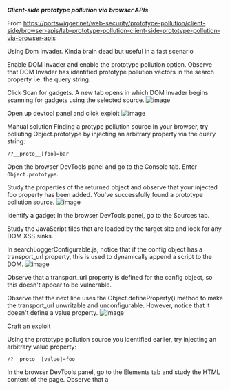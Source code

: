 
***Client-side prototype pollution via browser APIs***

From <https://portswigger.net/web-security/prototype-pollution/client-side/browser-apis/lab-prototype-pollution-client-side-prototype-pollution-via-browser-apis> 



Using Dom Invader. Kinda brain dead but useful in a fast scenario 

Enable DOM Invader and enable the prototype pollution option. 
Observe that DOM Invader has identified prototype pollution vectors in the search property i.e. the query string. 


Click Scan for gadgets. A new tab opens in which DOM Invader begins scanning for gadgets using the selected source. 
![image](https://github.com/VietTheBarbarian/Manual-Application-Testing/assets/56415307/4080c812-6765-40ce-96eb-b20b0d49580c)









Open up devtool panel and click exploit
![image](https://github.com/VietTheBarbarian/Manual-Application-Testing/assets/56415307/765a7428-3134-4679-8505-7b98eb72604a)


Manual solution 
Finding a protype pollution source 
In your browser, try polluting Object.prototype by injecting an arbitrary property via the query string: 

```
/?__proto__[foo]=bar
```
Open the browser DevTools panel and go to the Console tab. 
Enter `Object.prototype`. 

Study the properties of the returned object and observe that your injected foo property has been added. You've successfully found a prototype pollution source. 
![image](https://github.com/VietTheBarbarian/Manual-Application-Testing/assets/56415307/b9d5b156-8a55-4e0d-a47a-cd70f93f092c)



Identify a gadget
In the browser DevTools panel, go to the Sources tab.

Study the JavaScript files that are loaded by the target site and look for any DOM XSS sinks.


In searchLoggerConfigurable.js, notice that if the config object has a transport_url property, this is used to dynamically append a script to the DOM.
![image](https://github.com/VietTheBarbarian/Manual-Application-Testing/assets/56415307/1c956e6e-b823-4f80-8d98-bacfa3327c2e)




Observe that a transport_url property is defined for the config object, so this doesn't appear to be vulnerable. 


Observe that the next line uses the Object.defineProperty() method to make the transport_url unwritable and unconfigurable. However, notice that it doesn't define a value property.
![image](https://github.com/VietTheBarbarian/Manual-Application-Testing/assets/56415307/35b28b76-285b-4762-be2f-b844b5f3b757)


Craft an exploit 

Using the prototype pollution source you identified earlier, try injecting an arbitrary value property: 
```
/?__proto__[value]=foo
``` 
In the browser DevTools panel, go to the Elements tab and study the HTML content of the page. Observe that a <script> element has been rendered on the page, with the src attribute foo. 
Modify the payload in the URL to inject an XSS proof-of-concept. For example, you can use a data: URL as follows: 
```
/?__proto__[value]=data:,alert(1);
``` 
Observe that the alert(1) is called and the lab is solved. 

From <https://portswigger.net/web-security/prototype-pollution/client-side/browser-apis/lab-prototype-pollution-client-side-prototype-pollution-via-browser-apis> 
![image](https://github.com/VietTheBarbarian/Manual-Application-Testing/assets/56415307/2793ffd8-bd79-4a15-b24d-40d17cb6dd2b)





***DOM XSS via client-side prototype pollution***

Manual solution


Find a protype pollution source 
```
/?__proto__[foo]=bar
```
![image](https://github.com/VietTheBarbarian/Manual-Application-Testing/assets/56415307/59869378-3597-4130-acc6-0938ed68b3bc)






Identify a gadget 

In searchLogger.js, notice that if the config object has a transport_url property, this is used to dynamically append a script to the DOM. 


Notice that no transport_url property is defined for the config object. This is a potential gadget for controlling the src of the <script> element. 
![image](https://github.com/VietTheBarbarian/Manual-Application-Testing/assets/56415307/662386b0-92c4-4791-905d-af4d771a68c2)



Craft an exploit


```
?__proto__[transport_url]=foo
```

In the browser DevTools panel, go to the Elements tab and study the HTML content of the page. Observe that a <script> element has been rendered on the page, with the src attribute foo. 
![image](https://github.com/VietTheBarbarian/Manual-Application-Testing/assets/56415307/4417a593-4899-4080-80cb-dcd70ef43331)




Modify the payload in the URL to inject an XSS proof-of-concept. For example, you can use a data: URL as follows: 

```
/?__proto__[transport_url]=data:,alert(1);
```
![image](https://github.com/VietTheBarbarian/Manual-Application-Testing/assets/56415307/d128d5fe-20a1-4d9a-aaf4-476b1991824d)





Dom xss method is same as previous (braindead)


***DOM XSS via an alternative prototype pollution vector***

From <https://portswigger.net/web-security/prototype-pollution/client-side/lab-prototype-pollution-dom-xss-via-an-alternative-prototype-pollution-vector> 


DOM Invader solution

Exploit fail
![image](https://github.com/VietTheBarbarian/Manual-Application-Testing/assets/56415307/b795d874-8de6-4e56-b17d-841bbe62264d)


Go back to the previous browser tab and look at the eval() sink again in DOM Invader. Notice that following the closing canary string, a numeric 1 character has been appended to the payload. 
![image](https://github.com/VietTheBarbarian/Manual-Application-Testing/assets/56415307/a5ad6a95-0dfc-401d-827f-8e95487519a0)



• Click Exploit again. In the new tab that loads, append a minus character (-) to the URL and reload the page. 

```
?constructor[prototype][sequence]=alert%281%29&constructor.prototype.sequence=alert%281%29&__proto__.sequence=alert%281%29-&__proto__[sequence]=alert%281%29#constructor[prototype][sequence]=alert%281%29&constructor.prototype.sequence=alert%281%29&__proto__.sequence=alert%281%29&__proto__[sequence]=alert%281%29
```


Find a prototype pollution source 

Our usual method doesn’t work
```
?__proto__[foo]=bar
```
![image](https://github.com/VietTheBarbarian/Manual-Application-Testing/assets/56415307/d2bc26e2-81f5-4922-99ff-5f4b72f5cedb)



Back in the query string, try using an alternative prototype pollution vector: 
```
/?__proto__.foo=bar
``` 
In the console, enter Object.prototype again. Notice that it now has its own foo property with the value bar. You've successfully found a prototype pollution source. 
![image](https://github.com/VietTheBarbarian/Manual-Application-Testing/assets/56415307/cf415d45-6342-4c74-85e8-298638df1301)


Identify a gadget 

Notice that there is an eval() sink in searchLoggerAlternative.js. 
Notice that the manager.sequence property is passed to eval(), but this isn't defined by default. 
![image](https://github.com/VietTheBarbarian/Manual-Application-Testing/assets/56415307/9e4d4c1c-10d5-4425-aee3-cd7b3a30e86d)


Craft an exploit 

Our usual method
```
/?__proto__.sequence=alert(1)
```

payload doesn't execute and we trigger an error
![image](https://github.com/VietTheBarbarian/Manual-Application-Testing/assets/56415307/1a27a9ae-b5f2-43f0-9aff-9b26d7883a06)




Click the line number to add a breakpoint to this line, then refresh the page. 
Hover the mouse over the manager.sequence reference and observe that its value is alert(1)1. This indicates that we have successfully passed our payload into the sink, but a numeric 1 character is being appended to it, resulting in invalid JavaScript syntax. 
![image](https://github.com/VietTheBarbarian/Manual-Application-Testing/assets/56415307/b256714b-66c9-4afd-9082-56a4600f2bae)






Add trailing minus character to the payload to fix up the final JavaScript syntax:

```
?__proto__.sequence=alert(1)-
```
![image](https://github.com/VietTheBarbarian/Manual-Application-Testing/assets/56415307/12423de5-67e6-4e28-9e38-cd6911b8551f)



***Client-side prototype pollution via flawed sanitization***


• In your browser, try polluting Object.prototype by injecting an arbitrary property via the query string: 
```
/?__proto__.foo=bar
``` 

Study the properties of the returned object and observe that your injected foo property has not been added. 
![image](https://github.com/VietTheBarbarian/Manual-Application-Testing/assets/56415307/1b8cf631-5610-4579-a695-5357cb62d26d)

From <https://portswigger.net/web-security/prototype-pollution/client-side/lab-prototype-pollution-client-side-prototype-pollution-via-flawed-sanitization> 





Trying alternative vector produce same result
```
/?__proto__[foo]=bar 
/?constructor.prototype.foo=bar
```


Go to the Sources tab and study the JavaScript files that are loaded by the target site. Notice that deparamSanitized.js uses the sanitizeKey() function defined in searchLoggerFiltered.js to strip potentially dangerous property keys based on a blocklist. However, it does not apply this filter recursively.

From <https://portswigger.net/web-security/prototype-pollution/client-side/lab-prototype-pollution-client-side-prototype-pollution-via-flawed-sanit
![image](https://github.com/VietTheBarbarian/Manual-Application-Testing/assets/56415307/b0459ca4-f397-4e9c-a3c3-3bb882d8181c)





• Back in the URL, try injecting one of the blocked keys in such a way that the dangerous key remains following the sanitization process. For example: 
```
• /?__pro__proto__to__[foo]=bar
•  /?__pro__proto__to__.foo=bar 
• /?constconstructorructor[protoprototypetype][foo]=bar 
• /?constconstructorructor.protoprototypetype.foo=bar
``` 

In the console, enter Object.prototype again. Notice that it now has its own foo property with the value bar. You've successfully found a prototype pollution source and bypassed the website's key sanitization.
![image](https://github.com/VietTheBarbarian/Manual-Application-Testing/assets/56415307/4be97419-e1c7-4519-b55c-7fab9f7ad45c)


Identify a gadget

Study the JavaScript files again and notice that searchLogger.js dynamically appends a script to the DOM using the config object's transport_url property if present. 
Notice that no transport_url property is set for the config object. This is a potential gadget. 

From <https://portswigger.net/web-security/prototype-pollution/client-side/lab-prototype-pollution-client-side-prototype-pollution-via-flawed-sanitization> 
![image](https://github.com/VietTheBarbarian/Manual-Application-Testing/assets/56415307/6d8a1a08-8668-427a-81aa-4ffb83087c61)




Craft an exploit 
```
/?__pro__proto__to__[transport_url]=foo
```
![image](https://github.com/VietTheBarbarian/Manual-Application-Testing/assets/56415307/3391753f-3981-4444-a428-4e54fe83fa95)




```
/?__pro__proto__to__[transport_url]=data:,alert(1);
```
![image](https://github.com/VietTheBarbarian/Manual-Application-Testing/assets/56415307/5801a8dd-42db-4d98-844f-4d85271bb561)



Using dom invader you can try the same thing just remember to bypass the sanitization process

***Client-side prototype pollution in third-party libraries***

Scan using DOM invader

Exploit created by dom invader

```
?constructor[prototype][hitCallback]=alert%281%29&constructor.prototype.hitCallback=alert%281%29&__proto__.hitCallback=alert%281%29&__proto__[hitCallback]=alert%281%29#constructor[prototype][hitCallback]=alert%281%29&constructor.prototype.hitCallback=alert%281%29&__proto__.hitCallback=alert%281%29&__proto__[hitCallback]=alert%281%29
```



Disable DOM Invader. 


In the browser, go to the lab's exploit server. 
In the Body section, craft an exploit that will navigate the victim to a malicious URL as follows: 





```
<script>location=https://YOUR-LAB-ID.web-security-academy.net/#__proto__[hitCallback]=alert%28document.cookie%29</script>
``` 








Test the exploit on yourself, making sure that you're navigated to the lab's home page and that the alert(document.cookie) payload is triggered. 
Go back to the exploit server and deliver the exploit to the victim to solve the lab. 
![image](https://github.com/VietTheBarbarian/Manual-Application-Testing/assets/56415307/aa742241-573b-401f-b0f1-770cd03825be)




View exploit work than deliver to victim


Privilege escalation via server-side prototype pollution

